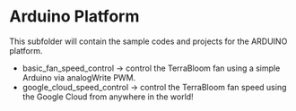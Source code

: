 # Arduino Platform
This subfolder will contain the sample codes and projects for the ARDUINO platform.

- basic_fan_speed_control -> control the TerraBloom fan using a simple Arduino via analogWrite PWM.
- google_cloud_speed_control -> control the TerraBloom fan speed using the Google Cloud from anywhere in the world!
